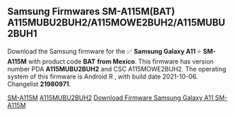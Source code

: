 <h2>Samsung Firmwares SM-A115M(BAT) A115MUBU2BUH2/A115MOWE2BUH2/A115MUBU2BUH1</h2>
Download the Samsung firmware for the ✅ <strong>Samsung Galaxy A11 </strong> ⭐ <strong>SM-A115M</strong> with product code <strong>BAT</strong> <strong> from Mexico</strong>. This firmware has version number PDA <strong>A115MUBU2BUH2</strong> and CSC A115MOWE2BUH2. The operating system of this firmware is Android R , with build date 2021-10-06. Changelist <strong>21980971</strong>.


[SM-A115M](https://samfirm.shop/samsung/model/SM-A115M)
[A115MUBU2BUH2](https://samfirm.shop/samsung/pda/A115MUBU2BUH2)
[Download Firmware Samsung Galaxy A11 SM-A115M](https://samfirm.shop/samsung/firmware/462732)
